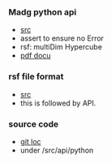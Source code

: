 ### Madg python api
- [src](http://www.ahay.org/wiki/Guide_to_madagascar_API#Python_interface)
- assert to ensure no Error
- rsf: multiDim Hypercube
- [pdf docu](http://www.reproducibility.org/RSF/book/rsf/rsf/api.pdf)
### rsf file format
- [src](http://www.ahay.org/wiki/Guide_to_RSF_file_format)
- this is followed by API.
### source code
- [git loc](https://github.com/ahay/src/blob/master/api/python/m8r.py)
- under /src/api/python